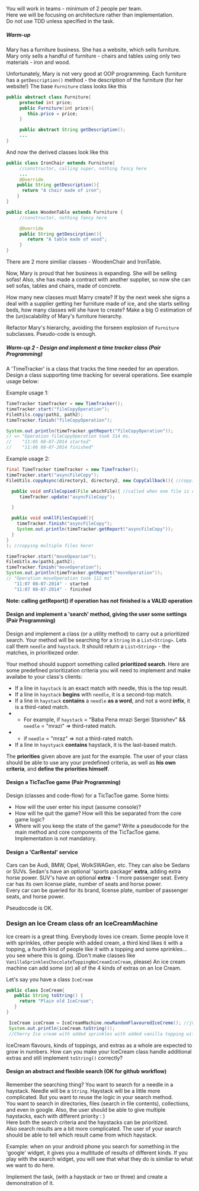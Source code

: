 You will work in teams - minimum of 2 people per team.  
Here we will be focusing on architecture rather than implementation.  
Do not use TDD unless specified in the task.  

##### Warm-up 
Mary has a furniture business. She has a website, which sells furniture.
Mary only sells a handful of furniture - chairs and tables using only two materials - iron and wood.

Unfortunately, Mary is not very good at OOP programming.
Each furniture has a `getDescription()` method - the description of the furniture (for her website!) 
The base `Furniture` class looks like this
```java
public abstract class Furniture{
     protected int price;
     public Furniture(int price){
        this.price = price;
     } 

     public abstract String getDescription();
     ...
}
```

And now the derived classes look like this
```java
public class IronChair extends Furniture{
     //constructor, calling super, nothing fancy here  
     ...
     @Override
    public String getDescription(){
      return "A chair made of iron";
    }
}
```

```java
public class WoodenTable extends Furniture {
     //constructor, nothing fancy here  

     @Override
     public String getDescirption(){ 
        return "A table made of wood";
     }
}
```
There are 2 more similiar classes - WoodenChair and IronTable.

Now, Mary is proud that her business is expanding. She will be selling sofas! Also, she has made a contract with another supplier, so now she can sell sofas, tables and chairs, made of concrete.   

How many new classes must Marry create? If by the next week she signs a deal with a supplier getting her furniture made of ice, and she starts selling beds, how many classes will she have to create? Make a big O estimation of the (un)scalability of Mary's furniture hierarchy.  

Refactor Mary's hierarchy, avoiding the forseen explosion of `Furniture` subclasses. Pseudo-code is enough.


##### Warm-up 2  - Design and implement a time tracker class (Pair Programming)
A 'TimeTracker' is a class that tracks the time needed for an operation.  
Design a class supporting time tracking for several operations. See example usage below:  

Example usage 1:
```java
TimeTracker timeTracker = new TimeTracker();
timeTracker.start("fileCopyOperation");
FileUtils.copy(path1, path2);
timeTracker.finish("fileCopyOperation");

System.out.println(timeTracker.getReport("fileCopyOperation"));
// => "Operation fileCopyOperation took 314 ms. 
//    "11:05 08-07-2014 started" 
//    "11:06 08-07-2014 finished"

```


Example usage 2:
```java
final TimeTracker timeTracker = new TimeTracker();
timeTracker.start("asyncFileCopy");
FileUtils.copyAsync(directory1, directory2, new CopyCallback(){ //copying ALL the files in directory1 to directory2

  public void onFileCopied(File whichFile){ //called when one file is copied! 
     timeTracker.update("asyncFileCopy");

  }

  public void onAllFilesCopied(){
    timeTracker.finish("asyncFileCopy"); 
    System.out.println(timeTracker.getReport("asyncFileCopy"));
  }
}
); //copying multiple files here!

timeTracker.start("moveOpearion");
FileUitls.mv(path1,path2);
timeTracker.finish("moveOperation");
System.out.println(timeTracker.getReport("moveOperation"));
// "Operation moveOperation took 112 ms"
   "11:07 08-07-2014" - started
   "11:07 08-07-2014" - finished
```

**Note: calling getReport() if operation has not finished is a VALID operation**


#### Design and implement a 'search' method, giving the user some settings (Pair Programming)
 
Design and implement a class (or a utility method) to carry out a prioritized search. Your method will be searching for a `String` in a `List<String>`. Lets call them `needle` and `haystack`.
It should return a `List<String>` - the matches, in prioritiezed order. 

Your method should support something called **prioritized search**. 
Here are some predefined prioritization criteria you will need to implement and make availabe to your class's clients:

- If a line in `haystack` is an exact match with needle, this is the top result.
- If a line in `haystack` **begins** with `needle`, it is a second-top match.
- If a line in `haystack` **contains** a `needle` **as a word**, and not a word **infix**, it is a third-rated match.
- - For example, if `haystack` = "Baba Pena mrazi Sergei Stanishev" && `needle` = "mrazi" => third-rated match.
- - if `needle` = "mraz" => not a third-rated match.
- If a line in `haystyack` **contains** haystack, it is the last-based match.

The **priorities** given above are just for the example. The user of your class should be able to use any your predefined criteria, as well as **his own criteria**, and **define the priorities himself**.


#### Design a TicTacToe game (Pair Programming)
Design (classes and code-flow) for a TicTacToe game.
Some hints:  
- How will the user enter his input (assume console)?
- How will he quit the game? How will this be separated from the core game logic?
- Where will you keep the state of the game?
Write a pseudocode for the main method and core components of the TicTacToe game. Implementation is not mandatory.

#### Design a 'CarRental' service
Cars can be Audi, BMW, Opel, WolkSWAGen, etc. They can also be Sedans or SUVs. Sedan's have an optional 'sports package' **extra**, adding extra horse power. SUV's have an optional **extra** - 1 more passenger seat. 
Every car has its own license plate, number of seats and horse power.  
Every car can be queried for its brand, license plate, number of passenger seats, and horse power.  

Pseudocode is OK.

### Design an Ice Cream class ofr an IceCreamMachine
Ice cream is a great thing. Everybody loves ice cream. Some people love it with sprinkles, other people with added cream, a third kind likes it with a topping, a fourth kind of people like it with a topping and some sprinkles... you see where this is going. (Don't make classes like `VanillaSprinklesChocolateToppingNoCreamIceCream`, please)
An ice cream machine can add  some (or) all of the 4 kinds of extras on an Ice Cream.

Let's say you have a class `IceCream`
```java 
public class IceCream{
   public String toString() {
     return "Plain old IceCream";
   }
}
```

```java
 IceCream iceCream = IceCreamMachine.newRandomFlavouredIceCreme(); //just for the test!
 System.out.println(iceCream.toString());
 //Cherry Ice cream with added sprinkles with added vanilla topping with added sour cream

```

IceCream flavours, kinds of toppings, and extras as a whole are expected to grow in numbers. How can you make your IceCream class handle additional extras and still implement `toString()` correctly?


#### Design an abstract and flexible search  (OK for github workflow)
Remember the searching thing? You want to search for a needle in a haystack. Needle will be a `String`. Haystack will be a little more complicated. But you want to reuse the logic in your search method.  
You want to search in directories, files (search in file contents), collections, and even in google. Also, the user should be able to give multiple  haystacks, each with different priority : )  
Here both the search criteria and the haystacks can be prioritized.   
Also search results are a bit more complicated. The user of your search should be able to tell which result came from which haystack.  

Example: when on your android phone you search for something in the 'google' widget, it gives you a multitude of results of different kinds. If you play with the search widget, you will see that what they do is similiar to what we want to do here.

Implement the task, (with a haystack or two or three) and create a demonstration of it.
 
 

 


